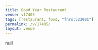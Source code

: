 ```yaml
---
title: Good Year Restaurant
venue: v17405
tags: [restaurant, food, "fhrs:523001"]
permalink: /v/17405/
layout: venue
---
```

null